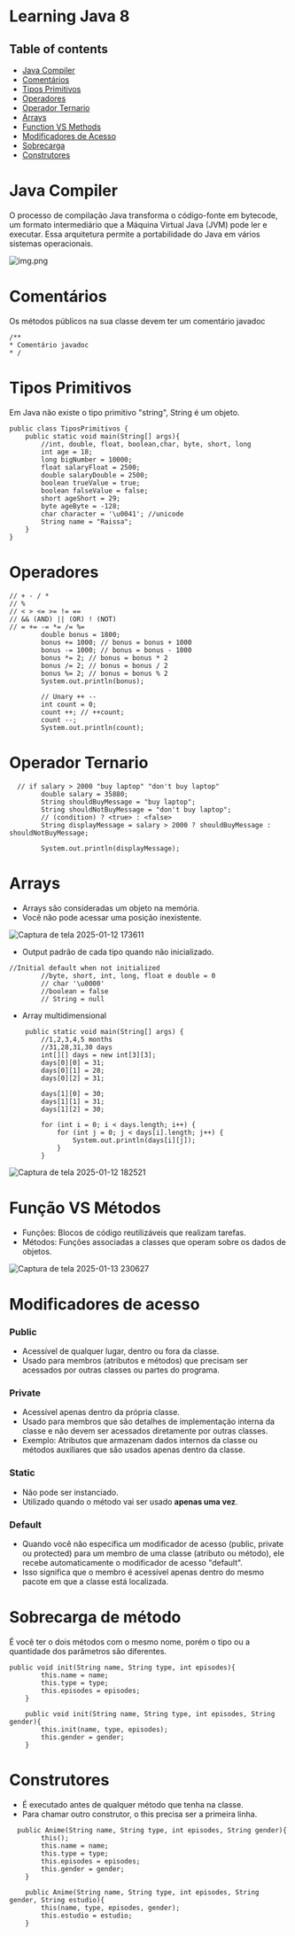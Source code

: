 # Learning Java 8

## Table of contents

- [Java Compiler](#1)
- [Comentários](#2)
- [Tipos Primitivos](#3)
- [Operadores](#4)
- [Operador Ternario](#5)
- [Arrays](#6)
- [Function VS Methods](#7)
- [Modificadores de Acesso](#8)
- [Sobrecarga](#9)
- [Construtores](#10)

##
<a name="1">
<h1>Java Compiler</h1>
</a>
O processo de compilação Java transforma o código-fonte em bytecode, 
um formato intermediário que a Máquina Virtual Java (JVM) pode ler e executar. 
Essa arquitetura permite a portabilidade do Java em vários sistemas operacionais.

![img.png](img.png)

<a name="2">
<h1>Comentários</h1>
</a>
Os métodos públicos na sua classe devem ter um comentário javadoc
<br/>

```
/**
* Comentário javadoc
* /
```

<a name="3">
<h1>Tipos Primitivos</h1>
</a>
Em Java não existe o tipo primitivo "string", String é um objeto.

```
public class TiposPrimitivos {
    public static void main(String[] args){
        //int, double, float, boolean,char, byte, short, long
        int age = 18;
        long bigNumber = 10000;
        float salaryFloat = 2500;
        double salaryDouble = 2500;
        boolean trueValue = true;
        boolean falseValue = false;
        short ageShort = 29;
        byte ageByte = -128;
        char character = '\u0041'; //unicode
        String name = "Raissa";
    }
}
```

<a name="4">
<h1>Operadores</h1>
</a>

```
// + - / *
// %
// < > <= >= != ==
// && (AND) || (OR) ! (NOT)
// = += -= *= /= %=
        double bonus = 1800;
        bonus += 1000; // bonus = bonus + 1000
        bonus -= 1000; // bonus = bonus - 1000
        bonus *= 2; // bonus = bonus * 2
        bonus /= 2; // bonus = bonus / 2
        bonus %= 2; // bonus = bonus % 2
        System.out.println(bonus);

        // Unary ++ --
        int count = 0;
        count ++; // ++count;
        count --;
        System.out.println(count);
```

<a name="5">
<h1>Operador Ternario</h1>
</a>

```
  // if salary > 2000 "buy laptop" "don't buy laptop"
        double salary = 35880;
        String shouldBuyMessage = "buy laptop";
        String shouldNotBuyMessage = "don't buy laptop";
        // (condition) ? <true> : <false>
        String displayMessage = salary > 2000 ? shouldBuyMessage : shouldNotBuyMessage;

        System.out.println(displayMessage);
```

<a name="6">
<h1>Arrays</h1>
</a>

- Arrays são consideradas um objeto na memória.
- Você não pode acessar uma posição inexistente.

![Captura de tela 2025-01-12 173611](https://github.com/user-attachments/assets/0f4c1f09-cc8e-4337-8055-dfd74bb2326c)

- Output padrão de cada tipo quando não inicializado.
```
//Initial default when not initialized
        //byte, short, int, long, float e double = 0
        // char '\u0000'
        //boolean = false
        // String = null
```

- Array multidimensional

```
    public static void main(String[] args) {
        //1,2,3,4,5 months
        //31,28,31,30 days
        int[][] days = new int[3][3];
        days[0][0] = 31;
        days[0][1] = 28;
        days[0][2] = 31;

        days[1][0] = 30;
        days[1][1] = 31;
        days[1][2] = 30;

        for (int i = 0; i < days.length; i++) {
            for (int j = 0; j < days[i].length; j++) {
                System.out.println(days[i][j]);
            }
        }
```

![Captura de tela 2025-01-12 182521](https://github.com/user-attachments/assets/8a3202c8-324a-4d1c-a41c-393b7c0c6de2)


<a name="7">
<h1>Função VS Métodos</h1>
</a>

- Funções: Blocos de código reutilizáveis que realizam tarefas.
- Métodos: Funções associadas a classes que operam sobre os dados de objetos.

![Captura de tela 2025-01-13 230627](https://github.com/user-attachments/assets/d425a0f8-307d-41eb-8d20-6595994a2e05)

<a name="8">
<h1>Modificadores de acesso</h1>
</a>

### Public
- Acessível de qualquer lugar, dentro ou fora da classe.
- Usado para membros (atributos e métodos) que precisam ser acessados por outras classes ou partes do programa.
### Private
- Acessível apenas dentro da própria classe.
- Usado para membros que são detalhes de implementação interna da classe e não devem ser acessados diretamente por outras classes.
- Exemplo: Atributos que armazenam dados internos da classe ou métodos auxiliares que são usados apenas dentro da classe.
### Static
- Não pode ser instanciado.
- Utilizado quando o método vai ser usado <b>apenas uma vez</b>.
### Default
- Quando você não especifica um modificador de acesso (public, private ou protected) para um membro de uma classe (atributo ou método), ele recebe automaticamente o modificador de acesso "default".
- Isso significa que o membro é acessível apenas dentro do mesmo pacote em que a classe está localizada.

<a name="9">
<h1>Sobrecarga de método</h1>
</a>
É você ter o dois métodos com o mesmo nome, porém o tipo ou a 
quantidade dos parâmetros são diferentes.

```
public void init(String name, String type, int episodes){
        this.name = name;
        this.type = type;
        this.episodes = episodes;
    }

    public void init(String name, String type, int episodes, String gender){
        this.init(name, type, episodes);
        this.gender = gender;
    }
```

<a name="10">
<h1>Construtores</h1>
</a>

- É executado antes de qualquer método que tenha na classe.
- Para chamar outro construtor, o this precisa ser a primeira linha.

```
  public Anime(String name, String type, int episodes, String gender){
        this();
        this.name = name;
        this.type = type;
        this.episodes = episodes;
        this.gender = gender;
    }

    public Anime(String name, String type, int episodes, String gender, String estudio){
        this(name, type, episodes, gender);
        this.estudio = estudio;
    }
```